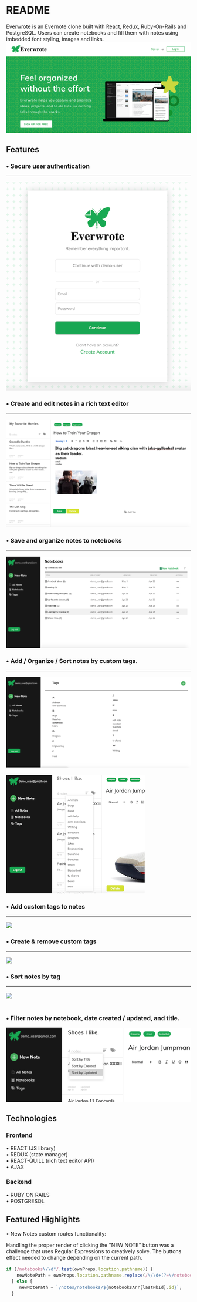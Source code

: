 # README

[Everwrote](https://everwrote.herokuapp.com/Everwrote) is an Evernote clone built with React, Redux, Ruby-On-Rails and PostgreSQL.  Users can create notebooks and fill them with notes using imbedded font styling, images and links.
![](./readme_pics/splash_page.png)

## Features
### • Secure user authentication<hr>
![](./readme_pics/login.png)
### • Create and edit notes in a rich text editor<hr>
![](./readme_pics/rich_text.png)
### • Save and organize notes to notebooks<hr>
![](./readme_pics/notebook_index.png)
### • Add / Organize / Sort notes by custom tags.<hr>
![](./readme_pics/tags_index.png)<br><br>
![](./readme_pics/sort_by_tag.png)<br>
### • Add custom tags to notes<hr>
![](https://media.giphy.com/media/3d4INILQVWpvEtm08t/giphy.gif)<br>
### • Create & remove custom tags<hr>
![](https://media.giphy.com/media/7JNtq3NaAoMOhjuZXp/giphy.gif)<br>
### • Sort notes by tag<hr>
![](https://media.giphy.com/media/2YaJDYChG5Y7x27s9a/giphy.gif)<br><br>
### • Filter notes by notebook, date created / updated, and title.
![](./readme_pics/sort_by.png)


## Technologies
### Frontend

• REACT (JS library)<br>
• REDUX (state manager)<br>
• REACT-QUILL (rich text editor API)<br>
• AJAX 

### Backend
• RUBY ON RAILS<br>
• POSTGRESQL<br>
 

## Featured Highlights 
• New Notes custom routes functionality: <br>

Handling the proper render of clicking the "NEW NOTE" button was a challenge that
uses Regular Expressions to creatively solve.  The buttons effect needed to change depending on 
the current path. 

```javascript
if (/notebooks\/\d*/.test(ownProps.location.pathname)) {
    newNotePath = ownProps.location.pathname.replace(/\/\d+(?=\/notebooks\/\d+)/, "");
  } else {
     newNotePath = `/notes/notebooks/${notebooksArr[lastNbId].id}`;
  } 
```

